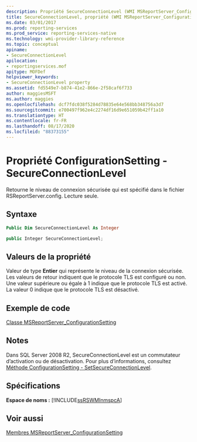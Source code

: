 ```yaml
---
description: Propriété SecureConnectionLevel (WMI MSReportServer_ConfigurationSetting)
title: SecureConnectionLevel, propriété (WMI MSReportServer_ConfigurationSetting) | Microsoft Docs
ms.date: 03/01/2017
ms.prod: reporting-services
ms.prod_service: reporting-services-native
ms.technology: wmi-provider-library-reference
ms.topic: conceptual
apiname:
- SecureConnectionLevel
apilocation:
- reportingservices.mof
apitype: MOFDef
helpviewer_keywords:
- SecureConnectionLevel property
ms.assetid: fd5549e7-b874-41e2-866e-2f58caf6f733
author: maggiesMSFT
ms.author: maggies
ms.openlocfilehash: dcf7fdc038f5284d78835e64e568bb348756a3d7
ms.sourcegitcommit: e700497f962e4c2274df16d9e651059b42ff1a10
ms.translationtype: HT
ms.contentlocale: fr-FR
ms.lasthandoff: 08/17/2020
ms.locfileid: "88373155"
---
```

# <a name="configurationsetting-property---secureconnectionlevel"></a>Propriété ConfigurationSetting - SecureConnectionLevel
  Retourne le niveau de connexion sécurisée qui est spécifié dans le fichier RSReportServer.config. Lecture seule.  
  
## <a name="syntax"></a>Syntaxe  
  
```vb  
Public Dim SecureConnectionLevel As Integer  
```  
  
```csharp  
public Integer SecureConnectionLevel;  
```  
  
## <a name="property-values"></a>Valeurs de la propriété  
 Valeur de type **Entier** qui représente le niveau de la connexion sécurisée. Les valeurs de retour indiquent que le protocole TLS est configuré ou non. Une valeur supérieure ou égale à 1 indique que le protocole TLS est activé. La valeur 0 indique que le protocole TLS est désactivé.  
  
## <a name="example-code"></a>Exemple de code  
 [Classe MSReportServer_ConfigurationSetting](../../reporting-services/wmi-provider-library-reference/msreportserver-configurationsetting-class.md)  
  
## <a name="remarks"></a>Notes

Dans SQL Server 2008 R2, SecureConnectionLevel est un commutateur d’activation ou de désactivation. Pour plus d’informations, consultez [Méthode ConfigurationSetting - SetSecureConnectionLevel](../../reporting-services/wmi-provider-library-reference/configurationsetting-method-setsecureconnectionlevel.md).

## <a name="requirements"></a>Spécifications  
 **Espace de noms :** [!INCLUDE[ssRSWMInmspcA](../../includes/ssrswminmspca-md.md)]  
  
## <a name="see-also"></a>Voir aussi  
 [Membres MSReportServer_ConfigurationSetting](../../reporting-services/wmi-provider-library-reference/msreportserver-configurationsetting-members.md)  
  
  
